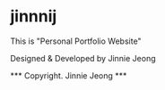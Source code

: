 # jinnnij

This is "Personal Portfolio Website"

Designed & Developed by Jinnie Jeong

*** Copyright. Jinnie Jeong ***
